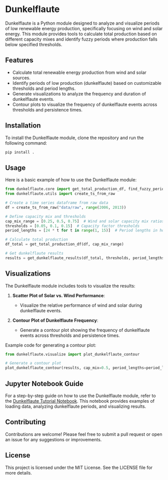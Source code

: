 # Dunkelflaute

Dunkelflaute is a Python module designed to analyze and visualize periods of low renewable energy production, specifically focusing on wind and solar energy. This module provides tools to calculate total production based on different capacity mixes and identify fuzzy periods where production falls below specified thresholds.

## Features

- Calculate total renewable energy production from wind and solar sources.
- Identify periods of low production (dunkelflaute) based on customizable thresholds and period lengths.
- Generate visualizations to analyze the frequency and duration of dunkelflaute events.
- Contour plots to visualize the frequency of dunkelflaute events across thresholds and persistence times.

## Installation

To install the Dunkelflaute module, clone the repository and run the following command:

```bash
pip install .
```

## Usage

Here is a basic example of how to use the Dunkelflaute module:

```python
from dunkelflaute.core import get_total_production_df, find_fuzzy_periods, get_dunkelflaute_results
from dunkelflaute.utils import create_ts_from_raw

# Create a time series dataframe from raw data
df = create_ts_from_raw("data/raw", range(2006, 2013))

# Define capacity mix and thresholds
cap_mix_range = [0.25, 0.5, 0.75]  # Wind and solar capacity mix ratios
thresholds = [0.05, 0.1, 0.15]  # Capacity factor thresholds
period_lengths = [24 * t for t in range(1, 15)]  # Period lengths in hours

# Calculate total production
df_total = get_total_production_df(df, cap_mix_range)

# Get dunkelflaute results
results = get_dunkelflaute_results(df_total, thresholds, period_lengths)
```

## Visualizations

The Dunkelflaute module includes tools to visualize the results:

1. **Scatter Plot of Solar vs. Wind Performance**:
   - Visualize the relative performance of wind and solar during dunkelflaute events.

2. **Contour Plot of Dunkelflaute Frequency**:
   - Generate a contour plot showing the frequency of dunkelflaute events across thresholds and persistence times.

Example code for generating a contour plot:

```python
from dunkelflaute.visualize import plot_dunkelflaute_contour

# Generate a contour plot
plot_dunkelflaute_contour(results, cap_mix=0.5, period_lengths=period_lengths, thresholds=thresholds, no_years=7)
```

## Jupyter Notebook Guide

For a step-by-step guide on how to use the Dunkelflaute module, refer to the [Dunkelflaute Tutorial Notebook](notebooks/dunkelflaute_tutorial.ipynb). This notebook provides examples of loading data, analyzing dunkelflaute periods, and visualizing results.

## Contributing

Contributions are welcome! Please feel free to submit a pull request or open an issue for any suggestions or improvements.

## License

This project is licensed under the MIT License. See the LICENSE file for more details.